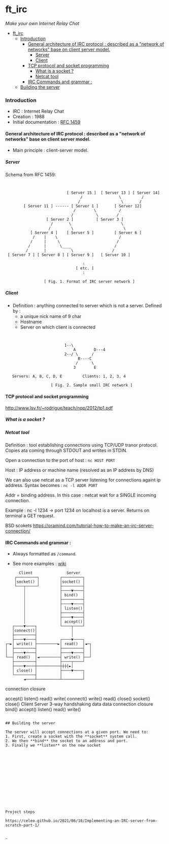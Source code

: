 

# ft_irc 

_Make your own Internet Relay Chat_ 

- [ft_irc](#ft_irc)
    - [Introduction](#introduction)
      - [General architecture of IRC protocol : described as a "network of networks" base on client server model.](#general-architecture-of-irc-protocol--described-as-a-network-of-networks-base-on-client-server-model)
        - [Server](#server)
        - [Client](#client)
      - [TCP protocol and socket programming](#tcp-protocol-and-socket-programming)
        - [What is a socket ?](#what-is-a-socket-)
        - [Netcat tool](#netcat-tool)
      - [IRC Commands and grammar :](#irc-commands-and-grammar-)
  - [Building the server](#building-the-server)


### Introduction

- IRC : Internet Relay Chat
- Creation : 1988 
- Initial documentation : [RFC 1459](https://www.rfcreader.com/#rfc1459)


#### General architecture of IRC protocol : described as a "network of networks" base on client server model. 


- Main principle : client-server model. 
  

##### Server

Schema from RFC 1459:


```


                           [ Server 15 ]  [ Server 13 ] [ Server 14]
                                 /                \         /
                                /                  \       /
        [ Server 11 ] ------ [ Server 1 ]       [ Server 12]
                              /        \          /
                             /          \        /
                  [ Server 2 ]          [ Server 3 ]
                    /       \                      \
                   /         \                      \
           [ Server 4 ]    [ Server 5 ]         [ Server 6 ]
            /    |    \                           /
           /     |     \                         /
          /      |      \____                   /
         /       |           \                 /
 [ Server 7 ] [ Server 8 ] [ Server 9 ]   [ Server 10 ]

                                  :
                               [ etc. ]
                                  :

                 [ Fig. 1. Format of IRC server network ]
```



##### Client 

- Definition : anything connected to server which is not a server. Defined by :
  - a unique nick name of 9 char
  - Hostname
  - Server on which client is connected 


``` 


                          1--\
                              A        D---4
                          2--/ \      /
                                B----C
                               /      \
                              3        E

   Servers: A, B, C, D, E         Clients: 1, 2, 3, 4

                    [ Fig. 2. Sample small IRC network ]
``` 


#### TCP protocol and socket programming 

http://www.lsv.fr/~rodrigue/teach/npp/2012/tp1.pdf 


##### What is a socket ?

##### Netcat tool

Definition : tool establishing connections using TCP/UDP tranor protocol. Copies ata coming through STDOUT and wrtites in STDIN. 

Open a connection to the port of host : 
``` nc HOST PORT ``` 

Host : IP address or machine name (resolved as an IP address by DNS)


We can also use netcat as a TCP server listening for connections againt ip address. Syntax becomes : 
``` nc -l ADDR PORT ``` 

Addr = binding address. 
In this case : netcat wait for a SINGLE incoming connection. 

Example : 
nc -l 1234 
-> port 1234 on localhost is a server. Returns on terminal a GET request.


BSD scokets 
https://oramind.com/tutorial-how-to-make-an-irc-server-connection/ 

#### IRC Commands and grammar : 

- Always formatted as ``` /command ```.



- See more examples : [wiki](https://fr.wikipedia.org/wiki/Aide:IRC/commandes)

```
      Client               Server
    ┌─────────┐         ┌─────────┐
    │socket() │         │socket() │
    └───┬─────┘         ├─────────┤
        │               ├────▼────┤
        │               │ bind()  │
        │               ├─────────┤
        │               ├────▼────┤
        │               │ listen()│
        │               ├─────────┤
        │               ├────▼────┤
        │               │ accept()│
   ┌────▼────┐          └────┬────┘
   │connect()│               │
   ├─────────┤               │
   ├────▼────┤          ┌────▼────┐
┌─►│ write() ├─────────►│ read()  │◄─┐
│  ├─────────┤          ├─────────┤  │
│  ├────▼────┤          ├────▼────┤  │
└──┤ read()  │◄─────────┤ write() ├──┘
   ├─────────┤          ├────┬────┘
   ├────▼────┼──────────┼┼┼┤►│
   │ close() │          ├────▼────┐
   └─────────┤          │         │
        ◄────┴──────────┴─────────┘
```



connection closure

accept()
listen()
read()
write(
connect()
write()
read()
close()
socket()
close()
Client Server
3-way handshaking
data
data
connection closure
bind()
accept()
listen()
read()
write()

```

## Building the server 

The server will accept connections at a given port. We need to:
1. First, create a socket with the **socket** system call.
2. We then **bind** the socket to an address and port.
3. Finally we **listen** on the new socket














Project steps 

https://celeo.github.io/2021/06/18/Implementing-an-IRC-server-from-scratch-part-1/ 


- 